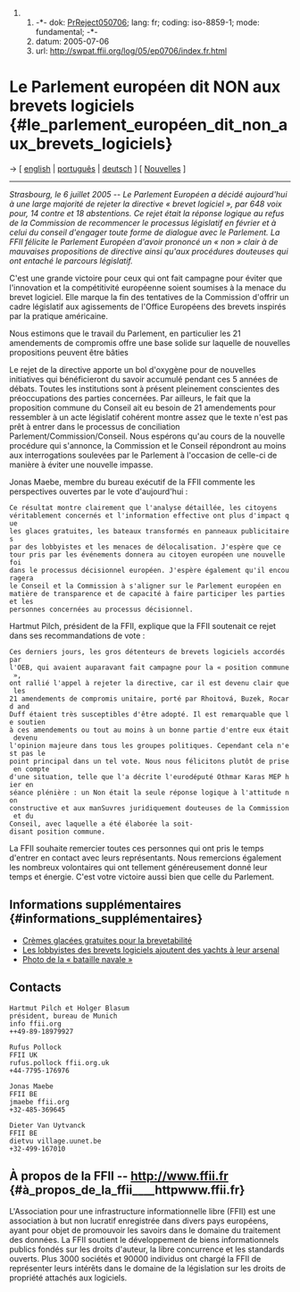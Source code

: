 1.  1.  -\*- dok: [PrReject050706](PrReject050706 "wikilink"); lang: fr;
        coding: iso-8859-1; mode: fundamental; -\*-
    2.  datum: 2005-07-06
    3.  url: <http://swpat.ffii.org/log/05/ep0706/index.fr.html>

# Le Parlement européen dit NON aux brevets logiciels {#le_parlement_européen_dit_non_aux_brevets_logiciels}

-\> \[ [ english](PrReject050706En "wikilink") \| [
português](Prreject050706Pt "wikilink") \| [
deutsch](Ep050706De "wikilink") \] \[ [
Nouvelles](SwpatcninoFr "wikilink") \]

------------------------------------------------------------------------

*Strasbourg, le 6 juillet 2005 \-- Le Parlement Européen a décidé
aujourd\'hui à une large majorité de rejeter la directive « brevet
logiciel », par 648 voix pour, 14 contre et 18 abstentions. Ce rejet
était la réponse logique au refus de la Commission de recommencer le
processus législatif en février et à celui du conseil d\'engager toute
forme de dialogue avec le Parlement. La FFII félicite le Parlement
Européen d\'avoir prononcé un « non » clair à de mauvaises propositions
de directive ainsi qu\'aux procédures douteuses qui ont entaché le
parcours législatif.*

C\'est une grande victoire pour ceux qui ont fait campagne pour éviter
que l\'innovation et la compétitivité européenne soient soumises à la
menace du brevet logiciel. Elle marque la fin des tentatives de la
Commission d\'offrir un cadre législatif aux agissements de l\'Office
Européens des brevets inspirés par la pratique américaine.

Nous estimons que le travail du Parlement, en particulier les 21
amendements de compromis offre une base solide sur laquelle de nouvelles
propositions peuvent être bâties

Le rejet de la directive apporte un bol d\'oxygène pour de nouvelles
initiatives qui bénéficieront du savoir accumulé pendant ces 5 années de
débats. Toutes les institutions sont à présent pleinement conscientes
des préoccupations des parties concernées. Par ailleurs, le fait que la
proposition commune du Conseil ait eu besoin de 21 amendements pour
ressembler à un acte législatif cohérent montre assez que le texte
n\'est pas prêt à entrer dans le processus de conciliation
Parlement/Commission/Conseil. Nous espérons qu\'au cours de la nouvelle
procédure qui s\'annonce, la Commission et le Conseil répondront au
moins aux interrogations soulevées par le Parlement à l\'occasion de
celle-ci de manière à éviter une nouvelle impasse.

Jonas Maebe, membre du bureau exécutif de la FFII commente les
perspectives ouvertes par le vote d\'aujourd\'hui :

`Ce résultat montre clairement que l'analyse détaillée, les citoyens `\
`véritablement concernés et l'information effective ont plus d'impact que `\
`les glaces gratuites, les bateaux transformés en panneaux publicitaires `\
`par des lobbyistes et les menaces de délocalisation. J'espère que ce `\
`tour pris par les événements donnera au citoyen européen une nouvelle foi `\
`dans le processus décisionnel européen. J'espère également qu'il encouragera `\
`le Conseil et la Commission à s'aligner sur le Parlement européen en `\
`matière de transparence et de capacité à faire participer les parties et les `\
`personnes concernées au processus décisionnel. `

Hartmut Pilch, président de la FFII, explique que la FFII soutenait ce
rejet dans ses recommandations de vote :

`Ces derniers jours, les gros détenteurs de brevets logiciels accordés par `\
`l'OEB, qui avaient auparavant fait campagne pour la « position commune », `\
`ont rallié l'appel à rejeter la directive, car il est devenu clair que les `\
`21 amendements de compromis unitaire, porté par Rhoitová, Buzek, Rocard and `\
`Duff étaient très susceptibles d'être adopté. Il est remarquable que le soutien `\
`à ces amendements ou tout au moins à un bonne partie d'entre eux était devenu `\
`l'opinion majeure dans tous les groupes politiques. Cependant cela n'est pas le `\
`point principal dans un tel vote. Nous nous félicitons plutôt de prise en compte `\
`d'une situation, telle que l'a décrite l'eurodéputé Othmar Karas MEP hier en `\
`séance plénière : un Non était la seule réponse logique à l'attitude non `\
`constructive et aux manSuvres juridiquement douteuses de la Commission et du `\
`Conseil, avec laquelle a été élaborée la soit-disant position commune. `

La FFII souhaite remercier toutes ces personnes qui ont pris le temps
d\'entrer en contact avec leurs représentants. Nous remercions également
les nombreux volontaires qui ont tellement généreusement donné leur
temps et énergie. C\'est votre victoire aussi bien que celle du
Parlement.

## Informations supplémentaires {#informations_supplémentaires}

-   [ Crèmes glacées gratuites pour la brevetabilité
    ](CampIcecream050601En "wikilink")
-   [Les lobbyistes des brevets logiciels ajoutent des yachts à leur
    arsenal](http://lists.ffii.org/pipermail/news/2005-July/000297.html "wikilink")
-   [Photo de la « bataille navale
    »](http://gallery.ffii.org/Strasbourg050705 "wikilink")

## Contacts

`Hartmut Pilch et Holger Blasum`\
`président, bureau de Munich`\
`info ffii.org`\
`++49-89-18979927`

`Rufus Pollock`\
`FFII UK`\
`rufus.pollock ffii.org.uk`\
`+44-7795-176976`

`Jonas Maebe`\
`FFII BE`\
`jmaebe ffii.org`\
`+32-485-369645`

`Dieter Van Uytvanck`\
`FFII BE`\
`dietvu village.uunet.be`\
`+32-499-167010`

## À propos de la FFII \-- <http://www.ffii.fr> {#à_propos_de_la_ffii____httpwww.ffii.fr}

L\'Association pour une infrastructure informationnelle libre (FFII) est
une association à but non lucratif enregistrée dans divers pays
européens, ayant pour objet de promouvoir les savoirs dans le domaine du
traitement des données. La FFII soutient le développement de biens
informationnels publics fondés sur les droits d\'auteur, la libre
concurrence et les standards ouverts. Plus 3000 sociétés et 90000
individus ont chargé la FFII de représenter leurs intérêts dans le
domaine de la législation sur les droits de propriété attachés aux
logiciels.
